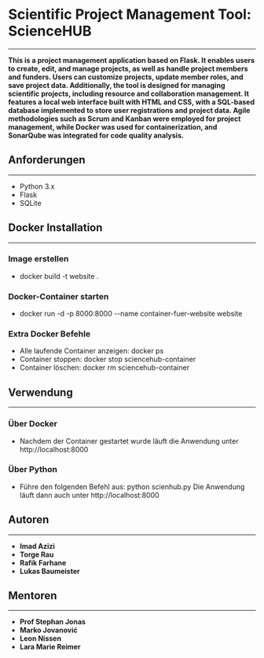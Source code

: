 # Scientific Project Management Tool: ScienceHUB
---
**This is a project management application based on Flask. It enables users to create, edit, and manage projects, as well as handle project members and funders. Users can customize projects, update member roles, and save project data.
Additionally, the tool is designed for managing scientific projects, including resource and collaboration management. It features a local web interface built with HTML and CSS, with a SQL-based database implemented to store user registrations and project data. Agile methodologies such as Scrum and Kanban were employed for project management, while Docker was used for containerization, and SonarQube was integrated for code quality analysis.**


## Anforderungen
---
* Python 3.x
* Flask 
* SQLite


## Docker Installation
---
### Image erstellen
* docker build -t website  . 

### Docker-Container starten
* docker run -d -p 8000:8000 --name container-fuer-website website

### Extra Docker Befehle
* Alle laufende Container anzeigen: docker ps
* Container stoppen: docker stop sciencehub-container
* Container löschen: docker rm sciencehub-container



## Verwendung
---
### Über Docker
* Nachdem der Container gestartet wurde läuft die Anwendung unter http://localhost:8000

### Über Python
* Führe den folgenden Befehl aus: python scienhub.py
Die Anwendung läuft dann auch unter http://localhost:8000



## Autoren
---
- **Imad Azizi**
- **Torge Rau**
- **Rafik Farhane**
- **Lukas Baumeister**

## Mentoren
---
- **Prof Stephan Jonas**
- **Marko Jovanović**
- **Leon Nissen**
- **Lara Marie Reimer**
